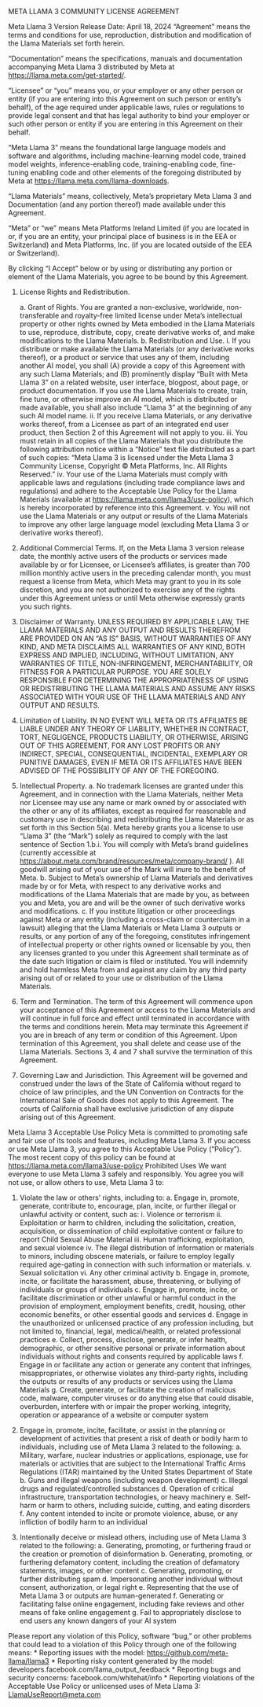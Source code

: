 META LLAMA 3 COMMUNITY LICENSE AGREEMENT

Meta Llama 3 Version Release Date: April 18, 2024
“Agreement” means the terms and conditions for use, reproduction, distribution and modification of the Llama Materials set forth herein.

“Documentation” means the specifications, manuals and documentation accompanying Meta Llama 3 distributed by Meta at https://llama.meta.com/get-started/.

“Licensee” or “you” means you, or your employer or any other person or entity (if you are entering into this Agreement on such person or entity’s behalf), of the age required under applicable laws, rules or regulations to provide legal consent and that has legal authority to bind your employer or such other person or entity if you are entering in this Agreement on their behalf.

“Meta Llama 3” means the foundational large language models and software and algorithms, including machine-learning model code, trained model weights, inference-enabling code, training-enabling code, fine-tuning enabling code and other elements of the foregoing distributed by Meta at https://llama.meta.com/llama-downloads.

“Llama Materials” means, collectively, Meta’s proprietary Meta Llama 3 and Documentation (and any portion thereof) made available under this Agreement.

“Meta” or “we” means Meta Platforms Ireland Limited (if you are located in or, if you are an entity, your principal place of business is in the EEA or Switzerland) and Meta Platforms, Inc. (if you are located outside of the EEA or Switzerland).

By clicking “I Accept” below or by using or distributing any portion or element of the Llama Materials, you agree to be bound by this Agreement.

1. License Rights and Redistribution.

    a. Grant of Rights. You are granted a non-exclusive, worldwide, non-transferable and royalty-free limited license under Meta’s intellectual property or other rights owned by Meta embodied in the Llama Materials to use, reproduce, distribute, copy, create derivative works of, and make modifications to the Llama Materials.
    b. Redistribution and Use.
        i. If you distribute or make available the Llama Materials (or any derivative works thereof), or a product or service that uses any of them, including another AI model, you shall (A) provide a copy of this Agreement with any such Llama Materials; and (B) prominently display “Built with Meta Llama 3” on a related website, user interface, blogpost, about page, or product documentation. If you use the Llama Materials to create, train, fine tune, or otherwise improve an AI model, which is distributed or made available, you shall also include “Llama 3” at the beginning of any such AI model name.
        ii. If you receive Llama Materials, or any derivative works thereof, from a Licensee as part of an integrated end user product, then Section 2 of this Agreement will not apply to you.
        iii. You must retain in all copies of the Llama Materials that you distribute the following attribution notice within a “Notice” text file distributed as a part of such copies: “Meta Llama 3 is licensed under the Meta Llama 3 Community License, Copyright © Meta Platforms, Inc. All Rights Reserved.”
        iv. Your use of the Llama Materials must comply with applicable laws and regulations (including trade compliance laws and regulations) and adhere to the Acceptable Use Policy for the Llama Materials (available at https://llama.meta.com/llama3/use-policy), which is hereby incorporated by reference into this Agreement.
        v. You will not use the Llama Materials or any output or results of the Llama Materials to improve any other large language model (excluding Meta Llama 3 or derivative works thereof).

2. Additional Commercial Terms. If, on the Meta Llama 3 version release date, the monthly active users of the products or services made available by or for Licensee, or Licensee’s affiliates, is greater than 700 million monthly active users in the preceding calendar month, you must request a license from Meta, which Meta may grant to you in its sole discretion, and you are not authorized to exercise any of the rights under this Agreement unless or until Meta otherwise expressly grants you such rights.

3. Disclaimer of Warranty. UNLESS REQUIRED BY APPLICABLE LAW, THE LLAMA MATERIALS AND ANY OUTPUT AND RESULTS THEREFROM ARE PROVIDED ON AN “AS IS” BASIS, WITHOUT WARRANTIES OF ANY KIND, AND META DISCLAIMS ALL WARRANTIES OF ANY KIND, BOTH EXPRESS AND IMPLIED, INCLUDING, WITHOUT LIMITATION, ANY WARRANTIES OF TITLE, NON-INFRINGEMENT, MERCHANTABILITY, OR FITNESS FOR A PARTICULAR PURPOSE. YOU ARE SOLELY RESPONSIBLE FOR DETERMINING THE APPROPRIATENESS OF USING OR REDISTRIBUTING THE LLAMA MATERIALS AND ASSUME ANY RISKS ASSOCIATED WITH YOUR USE OF THE LLAMA MATERIALS AND ANY OUTPUT AND RESULTS.

4. Limitation of Liability. IN NO EVENT WILL META OR ITS AFFILIATES BE LIABLE UNDER ANY THEORY OF LIABILITY, WHETHER IN CONTRACT, TORT, NEGLIGENCE, PRODUCTS LIABILITY, OR OTHERWISE, ARISING OUT OF THIS AGREEMENT, FOR ANY LOST PROFITS OR ANY INDIRECT, SPECIAL, CONSEQUENTIAL, INCIDENTAL, EXEMPLARY OR PUNITIVE DAMAGES, EVEN IF META OR ITS AFFILIATES HAVE BEEN ADVISED OF THE POSSIBILITY OF ANY OF THE FOREGOING.

5. Intellectual Property.
    a. No trademark licenses are granted under this Agreement, and in connection with the Llama Materials, neither Meta nor Licensee may use any name or mark owned by or associated with the other or any of its affiliates, except as required for reasonable and customary use in describing and redistributing the Llama Materials or as set forth in this Section 5(a). Meta hereby grants you a license to use “Llama 3” (the “Mark”) solely as required to comply with the last sentence of Section 1.b.i. You will comply with Meta’s brand guidelines (currently accessible at https://about.meta.com/brand/resources/meta/company-brand/  ). All goodwill arising out of your use of the Mark will inure to the benefit of Meta.
    b. Subject to Meta’s ownership of Llama Materials and derivatives made by or for Meta, with respect to any derivative works and modifications of the Llama Materials that are made by you, as between you and Meta, you are and will be the owner of such derivative works and modifications.
    c. If you institute litigation or other proceedings against Meta or any entity (including a cross-claim or counterclaim in a lawsuit) alleging that the Llama Materials or Meta Llama 3 outputs or results, or any portion of any of the foregoing, constitutes infringement of intellectual property or other rights owned or licensable by you, then any licenses granted to you under this Agreement shall terminate as of the date such litigation or claim is filed or instituted. You will indemnify and hold harmless Meta from and against any claim by any third party arising out of or related to your use or distribution of the Llama Materials.

6. Term and Termination. The term of this Agreement will commence upon your acceptance of this Agreement or access to the Llama Materials and will continue in full force and effect until terminated in accordance with the terms and conditions herein. Meta may terminate this Agreement if you are in breach of any term or condition of this Agreement. Upon termination of this Agreement, you shall delete and cease use of the Llama Materials. Sections 3, 4 and 7 shall survive the termination of this Agreement.

7. Governing Law and Jurisdiction. This Agreement will be governed and construed under the laws of the State of California without regard to choice of law principles, and the UN Convention on Contracts for the International Sale of Goods does not apply to this Agreement. The courts of California shall have exclusive jurisdiction of any dispute arising out of this Agreement.


Meta Llama 3 Acceptable Use Policy
Meta is committed to promoting safe and fair use of its tools and features, including Meta Llama 3. If you access or use Meta Llama 3, you agree to this Acceptable Use Policy (“Policy”). The most recent copy of this policy can be found at https://llama.meta.com/llama3/use-policy
Prohibited Uses
We want everyone to use Meta Llama 3 safely and responsibly. You agree you will not use, or allow others to use, Meta Llama 3 to:
1. Violate the law or others’ rights, including to:
    a. Engage in, promote, generate, contribute to, encourage, plan, incite, or further illegal or unlawful activity or content, such as:
            i. Violence or terrorism
            ii. Exploitation or harm to children, including the solicitation, creation, acquisition, or dissemination of child exploitative content or failure to report Child Sexual Abuse Material
            iii. Human trafficking, exploitation, and sexual violence
            iv. The illegal distribution of information or materials to minors, including obscene materials, or failure to employ legally required age-gating in connection with such information or materials.
            v. Sexual solicitation
            vi. Any other criminal activity
    b. Engage in, promote, incite, or facilitate the harassment, abuse, threatening, or bullying of individuals or groups of individuals
    c. Engage in, promote, incite, or facilitate discrimination or other unlawful or harmful conduct in the provision of employment, employment benefits, credit, housing, other economic benefits, or other essential goods and services
    d. Engage in the unauthorized or unlicensed practice of any profession including, but not limited to, financial, legal, medical/health, or related professional practices
    e. Collect, process, disclose, generate, or infer health, demographic, or other sensitive personal or private information about individuals without rights and consents required by applicable laws
    f. Engage in or facilitate any action or generate any content that infringes, misappropriates, or otherwise violates any third-party rights, including the outputs or results of any products or services using the Llama Materials
    g. Create, generate, or facilitate the creation of malicious code, malware, computer viruses or do anything else that could disable, overburden, interfere with or impair the proper working, integrity, operation or appearance of a website or computer system

2. Engage in, promote, incite, facilitate, or assist in the planning or development of activities that present a risk of death or bodily harm to individuals, including use of Meta Llama 3 related to the following:
    a. Military, warfare, nuclear industries or applications, espionage, use for materials or activities that are subject to the International Traffic Arms Regulations (ITAR) maintained by the United States Department of State
    b. Guns and illegal weapons (including weapon development)
    c. Illegal drugs and regulated/controlled substances
    d. Operation of critical infrastructure, transportation technologies, or heavy machinery
    e. Self-harm or harm to others, including suicide, cutting, and eating disorders
    f. Any content intended to incite or promote violence, abuse, or any infliction of bodily harm to an individual

3. Intentionally deceive or mislead others, including use of Meta Llama 3 related to the following:
    a. Generating, promoting, or furthering fraud or the creation or promotion of disinformation
    b. Generating, promoting, or furthering defamatory content, including the creation of defamatory statements, images, or other content
    c. Generating, promoting, or further distributing spam
    d. Impersonating another individual without consent, authorization, or legal right
    e. Representing that the use of Meta Llama 3 or outputs are human-generated
    f. Generating or facilitating false online engagement, including fake reviews and other means of fake online engagement
    g. Fail to appropriately disclose to end users any known dangers of your AI system

Please report any violation of this Policy, software “bug,” or other problems that could lead to a violation of this Policy through one of the following means:
    * Reporting issues with the model: https://github.com/meta-llama/llama3
    * Reporting risky content generated by the model: developers.facebook.com/llama_output_feedback
    * Reporting bugs and security concerns: facebook.com/whitehat/info
    * Reporting violations of the Acceptable Use Policy or unlicensed uses of Meta Llama 3: LlamaUseReport@meta.com
